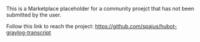 This is a Marketplace placeholder for a community proejct that has not been submitted by the user.

Follow this link to reach the project: https://github.com/spajus/hubot-graylog-transcript
